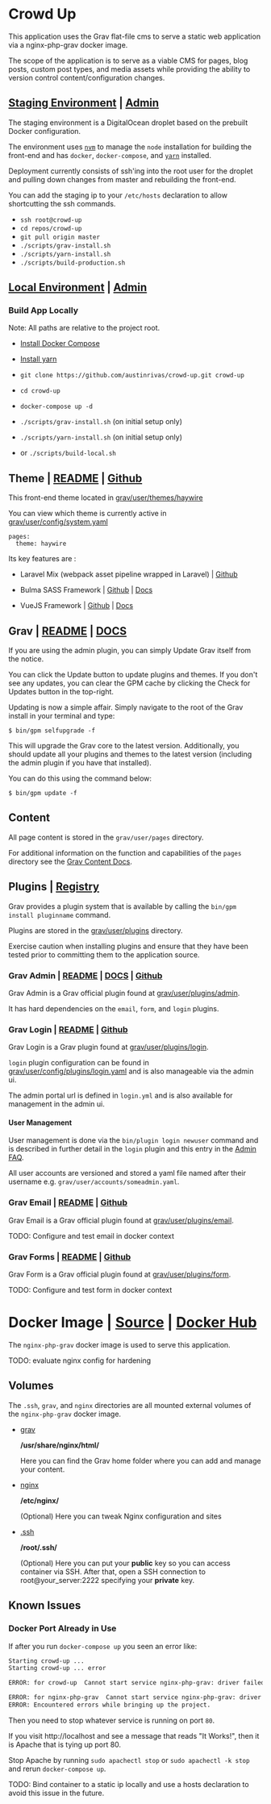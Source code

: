 # Crowd Up

This application uses the Grav flat-file cms to serve a static web application via a nginx-php-grav docker image.

The scope of the application is to serve as a viable CMS for pages, blog posts, custom post types, and media assets while providing
the ability to version control content/configuration changes.

## [Staging Environment](http://159.89.241.84/) | [Admin](http://159.89.241.84/admin)

The staging environment is a DigitalOcean droplet based on the prebuilt Docker configuration.

The environment uses [`nvm`](https://github.com/creationix/nvm) to manage the `node` installation for building the front-end and has `docker`, `docker-compose`, and [`yarn`](https://yarnpkg.com/en/docs/install#linux-tab) installed.

Deployment currently consists of ssh'ing into the root user for the droplet and pulling down changes from master and rebuilding the front-end.

You can add the staging ip to your `/etc/hosts` declaration to allow shortcutting the ssh commands.

* `ssh root@crowd-up`
* `cd repos/crowd-up`
* `git pull origin master`
* `./scripts/grav-install.sh`
* `./scripts/yarn-install.sh`
* `./scripts/build-production.sh`

## [Local Environment](http://localhost) | [Admin](http://localhost/admin)

### Build App Locally

Note: All paths are relative to the project root.

- [Install Docker Compose](https://docs.docker.com/compose/install/)

- [Install yarn](https://yarnpkg.com/lang/en/docs/install/)

- `git clone https://github.com/austinrivas/crowd-up.git crowd-up`

- `cd crowd-up`

- `docker-compose up -d`

- `./scripts/grav-install.sh` (on initial setup only)

- `./scripts/yarn-install.sh` (on initial setup only)

- or `./scripts/build-local.sh`

## Theme | [README](grav/user/themes/haywire/README.md) | [Github](https://github.com/robbinfellow/haywire-grav)

This front-end theme located in [grav/user/themes/haywire](grav/user/themes/haywire)

You can view which theme is currently active in [grav/user/config/system.yaml](grav/user/config/system.yaml)

```aidl
pages:
  theme: haywire
```

Its key features are : 

- Laravel Mix (webpack asset pipeline wrapped in Laravel) | [Github](https://github.com/JeffreyWay/laravel-mix)

- Bulma SASS Framework | [Github](https://github.com/jgthms/bulma) | [Docs](https://bulma.io/documentation/overview/start/)

- VueJS Framework | [Github](https://github.com/vuejs/vue) | [Docs](https://vuejs.org/v2/guide/)

## Grav | [README](grav/README.md) | [DOCS](https://learn.getgrav.org/)

If you are using the admin plugin, you can simply Update Grav itself from the notice. 

You can click the Update button to update plugins and themes. If you don't see any updates, you can clear the GPM cache by clicking the Check for Updates button in the top-right.

Updating is now a simple affair. Simply navigate to the root of the Grav install in your terminal and type:

`$ bin/gpm selfupgrade -f`

This will upgrade the Grav core to the latest version. Additionally, you should update all your plugins and themes to the latest version (including the admin plugin if you have that installed).

You can do this using the command below:

`$ bin/gpm update -f`

## Content

All page content is stored in the `grav/user/pages` directory.

For additional information on the function and capabilities of the `pages` directory see the [Grav Content Docs](https://learn.getgrav.org/content).

## Plugins | [Registry](https://getgrav.org/downloads/plugins)

Grav provides a plugin system that is available by calling the `bin/gpm install pluginname` command.

Plugins are stored in the [grav/user/plugins](grav/user/plugins) directory.

Exercise caution when installing plugins and ensure that they have been tested prior to committing them to the application source.

### Grav Admin | [README](grav/user/plugins/admin/README.md) | [DOCS](https://learn.getgrav.org/admin-panel) | [Github](https://github.com/getgrav/grav-plugin-admin)

Grav Admin is a Grav official plugin found at [grav/user/plugins/admin](grav/user/plugins/admin).

It has hard dependencies on the `email`, `form`, and `login` plugins.

### Grav Login | [README](grav/user/plugins/login/README.md) | [Github](https://github.com/getgrav/grav-plugin-login)

Grav Login is a Grav plugin found at [grav/user/plugins/login](grav/user/plugins/login).

`login` plugin configuration can be found in [grav/user/config/plugins/login.yaml](grav/user/config/plugins/login.yaml) and is also manageable via the admin ui.

The admin portal url is defined in `login.yml` and is also available for management in the admin ui.

#### User Management

User management is done via the `bin/plugin login newuser` command and is described in further detail in the `login` plugin and this entry in the [Admin FAQ](https://learn.getgrav.org/admin-panel/faq#adding-and-managing-users).

All user accounts are versioned and stored a yaml file named after their username e.g. `grav/user/accounts/someadmin.yaml`.

### Grav Email | [README](grav/user/plugins/email/README.md) | [Github](https://github.com/getgrav/grav-plugin-email)

Grav Email is a Grav official plugin found at [grav/user/plugins/email](grav/user/plugins/email).

TODO: Configure and test email in docker context

### Grav Forms | [README](grav/user/plugins/form/README.md) | [Github](https://github.com/getgrav/grav-plugin-form)

Grav Form is a Grav official plugin found at [grav/user/plugins/form](grav/user/plugins/form).

TODO: Configure and test form in docker context

# Docker Image | [Source](https://github.com/austinrivas/nginx-php-grav) | [Docker Hub](https://hub.docker.com/r/austinrivas/nginx-php-grav/)

The `nginx-php-grav` docker image is used to serve this application.

TODO: evaluate nginx config for hardening

## Volumes

The `.ssh`, `grav`, and `nginx` directories are all mounted external volumes of the `nginx-php-grav` docker image.

+ [grav](grav) 
    
    **/usr/share/nginx/html/**

  Here you can find the Grav home folder where you can add and manage your content.

+ [nginx](nginx) 

    **/etc/nginx/**

  (Optional) Here you can tweak Nginx configuration and sites 

+ [.ssh](.ssh) 

    **/root/.ssh/**

  (Optional) Here you can put your **public** key so you can access container via SSH. After that, open a SSH connection to root@your_server:2222 specifying your **private** key.
  
## Known Issues

### Docker Port Already in Use

If after you run `docker-compose up` you seen an error like:

```bash
Starting crowd-up ... 
Starting crowd-up ... error

ERROR: for crowd-up  Cannot start service nginx-php-grav: driver failed programming external connectivity on endpoint crowd-up (ce07c3b7c8c4c93c90370e8e0843f79e2fdbf892681374382b9b08317d0a057d): Error starting userland proxy: Bind for 0.0.0.0:80: unexpected error (Failure EADDRINUSE)

ERROR: for nginx-php-grav  Cannot start service nginx-php-grav: driver failed programming external connectivity on endpoint crowd-up (ce07c3b7c8c4c93c90370e8e0843f79e2fdbf892681374382b9b08317d0a057d): Error starting userland proxy: Bind for 0.0.0.0:80: unexpected error (Failure EADDRINUSE)
ERROR: Encountered errors while bringing up the project.
```

Then you need to stop whatever service is running on port `80`.

If you visit http://localhost and see a message that reads "It Works!", then it is Apache that is tying up port 80.

Stop Apache by running `sudo apachectl stop` or `sudo apachectl -k stop` and rerun `docker-compose up`.

TODO: Bind container to a static ip locally and use a hosts declaration to avoid this issue in the future.

